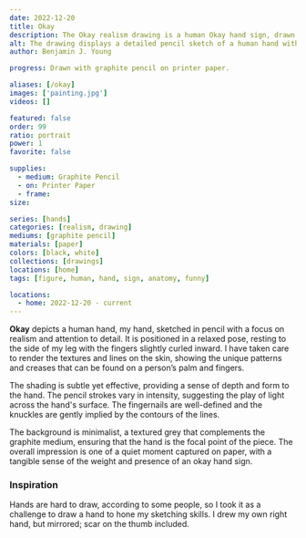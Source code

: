 ```yaml
---
date: 2022-12-20
title: Okay
description: The Okay realism drawing is a human Okay hand sign, drawn with graphite pencil.
alt: The drawing displays a detailed pencil sketch of a human hand with a gentle curvature of the fingers and intricate line work that captures the texture of the skin.
author: Benjamin J. Young

progress: Drawn with graphite pencil on printer paper.

aliases: [/okay]
images: ['painting.jpg']
videos: []

featured: false
order: 99
ratio: portrait
power: 1
favorite: false

supplies:
  - medium: Graphite Pencil
  - on: Printer Paper
  - frame: 
size: 

series: [hands]
categories: [realism, drawing]
mediums: [graphite pencil]
materials: [paper]
colors: [black, white]
collections: [drawings]
locations: [home]
tags: [figure, human, hand, sign, anatomy, funny]

locations:
  - home: 2022-12-20 - current
---
```


**Okay** depicts a human hand, my hand, sketched in pencil with a focus on realism and attention to detail. It is positioned in a relaxed pose, resting to the side of my leg with the fingers slightly curled inward. I have taken care to render the textures and lines on the skin, showing the unique patterns and creases that can be found on a person’s palm and fingers.

<!--more-->

The shading is subtle yet effective, providing a sense of depth and form to the hand. The pencil strokes vary in intensity, suggesting the play of light across the hand's surface. The fingernails are well-defined and the knuckles are gently implied by the contours of the lines.

The background is minimalist, a textured grey that complements the graphite medium, ensuring that the hand is the focal point of the piece. The overall impression is one of a quiet moment captured on paper, with a tangible sense of the weight and presence of an okay hand sign.

### Inspiration ###

Hands are hard to draw, according to some people, so I took it as a challenge to draw a hand to hone my sketching skills. I drew my own right hand, but mirrored; scar on the thumb included.